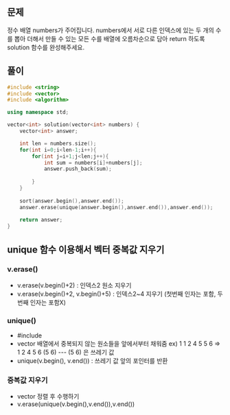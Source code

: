 ## 문제
정수 배열 numbers가 주어집니다. numbers에서 서로 다른 인덱스에 있는 두 개의 수를 뽑아 더해서 만들 수 있는 모든 수를 배열에 오름차순으로 담아 return 하도록 solution 함수를 완성해주세요.

## 풀이
```c++
#include <string>
#include <vector>
#include <algorithm>

using namespace std;

vector<int> solution(vector<int> numbers) {
    vector<int> answer;

    int len = numbers.size();
    for(int i=0;i<len-1;i++){
        for(int j=i+1;j<len;j++){
            int sum = numbers[i]+numbers[j];    
            answer.push_back(sum);
            
        }
    }
    
    sort(answer.begin(),answer.end());
    answer.erase(unique(answer.begin(),answer.end()),answer.end());
    
    return answer;
}
```

## unique 함수 이용해서 벡터 중복값 지우기
### v.erase()
- v.erase(v.begin()+2) : 인덱스2 원소 지우기
- v.erase(v.begin()+2, v.begin()+5) : 인덱스2~4 지우기 (첫번째 인자는 포함, 두번째 인자는 포함X)

### unique()
- #include <algorithm>
- vector 배열에서 중복되지 않는 원소들을 앞에서부터 채워줌
ex) 1 1 2 4 5 5 6  =>  1 2 4 5 6 (5 6)   --- (5 6) 은 쓰레기 값
- unique(v.begin(), v.end()) : 쓰레기 값 앞의 포인터를 반환

### 중복값 지우기
- vector 정렬 후 수행하기
- v.erase(unique(v.begin(),v.end()),v.end())
